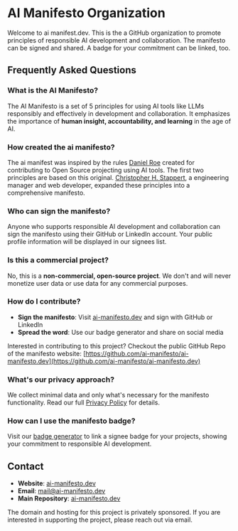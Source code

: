 # AI Manifesto Organization

Welcome to ai manifest.dev. This is the a GitHub organization to promote principles of responsible AI development and collaboration. The manifesto can be signed and shared. A badge for your commitment can be linked, too.

## Frequently Asked Questions

### What is the AI Manifesto?

The AI Manifesto is a set of 5 principles for using AI tools like LLMs responsibly and effectively in development and collaboration. It emphasizes the importance of **human insight, accountability, and learning** in the age of AI.

### How created the ai manifesto?
The ai manifest was inspired by the rules [Daniel Roe](https://roe.dev/blog/using-ai-in-open-source) created for contributing to Open Source projecting using AI tools. The first two principles are based on this original. [Christopher H. Stappert](https://chriso.dev), a engineering manager and web developer, expanded these principles into a comprehensive manifesto.

### Who can sign the manifesto?

Anyone who supports responsible AI development and collaboration can sign the manifesto using their GitHub or LinkedIn account. Your public profile information will be displayed in our signees list.

### Is this a commercial project?

No, this is a **non-commercial, open-source project**. We don't and will never monetize user data or use data for any commercial purposes. 

### How do I contribute?

- **Sign the manifesto**: Visit [ai-manifesto.dev](https://ai-manifesto.dev) and sign with GitHub or LinkedIn
- **Spread the word**: Use our badge generator and share on social media

Interested in contributing to this project? Checkout the public GitHub Repo of the manifesto website: 
[https://github.com/ai-manifesto/ai-manifesto.dev](https://github.com/ai-manifesto/ai-manifesto.dev)

### What's our privacy approach?

We collect minimal data and only what's necessary for the manifesto functionality. Read our full [Privacy Policy](https://ai-manifesto.dev/privacy-policy) for details.

### How can I use the manifesto badge?

Visit our [badge generator](https://ai-manifesto.dev#badge) to link a signee badge for your projects, showing your commitment to responsible AI development.

## Contact

- **Website**: [ai-manifesto.dev](https://ai-manifesto.dev)
- **Email**: [mail@ai-manifesto.dev](mailto:mail@ai-manifesto.dev)
- **Main Repository**: [ai-manifesto.dev](https://github.com/ai-manifesto/ai-manifesto.dev)

The domain and hosting for this project is privately sponsored. If you are interested in supporting the project, please reach out via email.